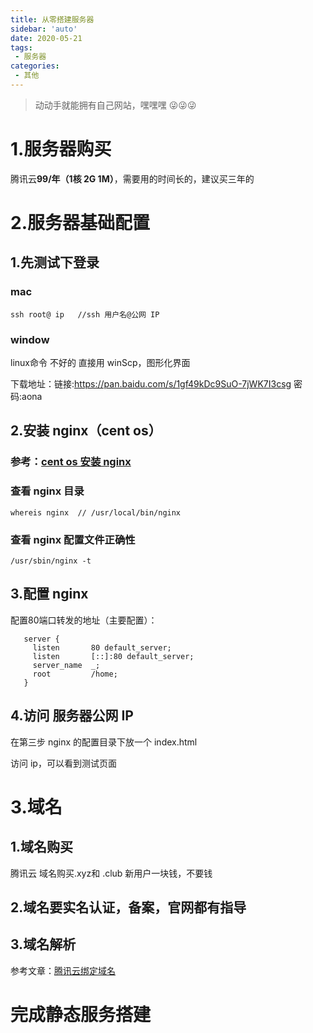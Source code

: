 ```yaml
---
title: 从零搭建服务器
sidebar: 'auto'
date: 2020-05-21
tags:
 - 服务器
categories:
 - 其他
---
```

> 动动手就能拥有自己网站，嘿嘿嘿 😜😜😜


<!-- more --> 

# 1.服务器购买
腾讯云**99/年（1核 2G 1M）**，需要用的时间长的，建议买三年的


# 2.服务器基础配置
## 1.先测试下登录
###  mac
`ssh root@ ip   //ssh 用户名@公网 IP  `
###  window
linux命令 不好的 直接用 winScp，图形化界面

下载地址：链接:https://pan.baidu.com/s/1gf49kDc9SuO-7jWK7I3csg  密码:aona

## 2.安装 nginx（cent os）
### 参考：[cent os 安装 nginx](https://blog.csdn.net/oldguncm/article/details/78855000)

### 查看 nginx 目录

`whereis nginx  // /usr/local/bin/nginx`
### 查看 nginx 配置文件正确性
`/usr/sbin/nginx -t `

## 3.配置 nginx
配置80端口转发的地址（主要配置）：

 
```
   server {        
     listen       80 default_server;        
     listen       [::]:80 default_server;       
     server_name  _;       
     root         /home; 
   }
```


## 4.访问 服务器公网 IP
在第三步 nginx 的配置目录下放一个 index.html

访问 ip，可以看到测试页面


# 3.域名
## 1.域名购买

腾讯云 域名购买.xyz和 .club  新用户一块钱，不要钱

## 2.域名要实名认证，备案，官网都有指导

## 3.域名解析

参考文章：[腾讯云绑定域名](https://cloud.tencent.com/developer/article/1517187)

# 完成静态服务搭建





